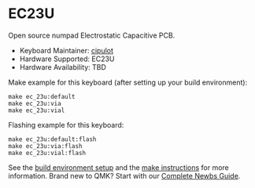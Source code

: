 # EC23U

Open source numpad Electrostatic Capacitive PCB.

* Keyboard Maintainer: [cipulot](https://github.com/cipulot)
* Hardware Supported: EC23U
* Hardware Availability: TBD

Make example for this keyboard (after setting up your build environment):

    make ec_23u:default
    make ec_23u:via
    make ec_23u:vial

Flashing example for this keyboard:

    make ec_23u:default:flash
    make ec_23u:via:flash
    make ec_23u:vial:flash

See the [build environment setup](https://docs.qmk.fm/#/getting_started_build_tools) and the [make instructions](https://docs.qmk.fm/#/getting_started_make_guide) for more information. Brand new to QMK? Start with our [Complete Newbs Guide](https://docs.qmk.fm/#/newbs).
